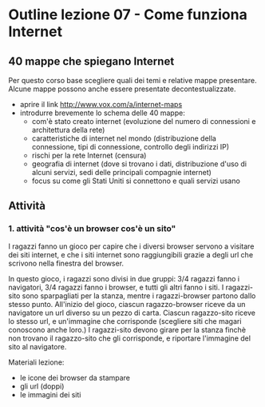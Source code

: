 # Outline lezione 07 - Come funziona Internet #

## 40 mappe che spiegano Internet ##

Per questo corso base scegliere quali dei temi e relative mappe presentare.
Alcune mappe possono anche essere presentate decontestualizzate. 

+ aprire il link http://www.vox.com/a/internet-maps 
+ introdurre brevemente lo schema delle 40 mappe: 
	+ com'è stato creato internet (evoluzione del numero di connessioni e architettura della rete)
	+ caratteristiche di internet nel mondo (distribuzione della connessione, tipi di connessione, controllo degli indirizzi IP)
	+ rischi per la rete Internet (censura)
	+ geografia di internet (dove si trovano i dati, distribuzione d'uso di alcuni servizi, sedi delle principali compagnie internet)
	+ focus su come gli Stati Uniti si connettono e quali servizi usano
  
## Attività ##

### 1. attività "cos'è un browser cos'è un sito" ###

I ragazzi fanno un gioco per capire che i diversi browser servono a visitare dei siti internet, e che i siti internet sono raggiungibili grazie a degli url che scrivono nella finestra del browser.

In questo gioco, i ragazzi sono divisi in due gruppi: 3/4 ragazzi fanno i navigatori, 3/4 ragazzi fanno i browser, e tutti gli altri fanno i siti. I ragazzi-sito sono sparpagliati per la stanza, mentre i ragazzi-browser partono dallo stesso punto. All'inizio del gioco, ciascun ragazzo-browser riceve da un navigatore un url diverso su un pezzo di carta. Ciascun ragazzo-sito riceve lo stesso url, e un'immagine che corrisponde (scegliere siti che magari conoscono anche loro.) I ragazzi-sito devono girare per la stanza finchè non trovano il ragazzo-sito che gli corrisponde, e riportare l'immagine del sito al navigatore.

Materiali lezione:

+ le icone dei browser da stampare
+ gli url (doppi)
+ le immagini dei siti
